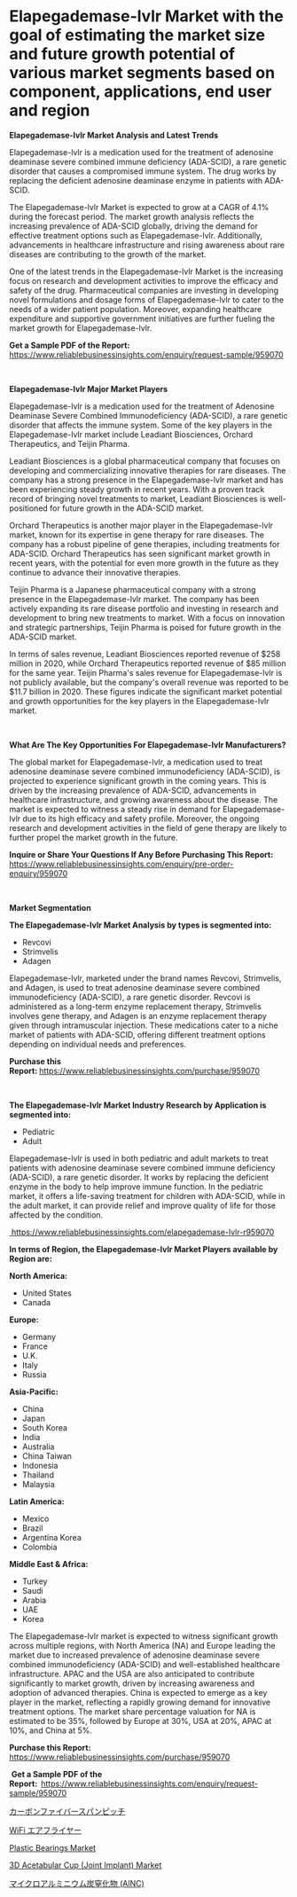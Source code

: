 <p><h1>Elapegademase-lvlr Market with the goal of estimating the market size and future growth potential of various market segments based on component, applications, end user and region</h1></p><p><strong>Elapegademase-lvlr Market Analysis and Latest Trends</strong></p>
<p><p>Elapegademase-lvlr is a medication used for the treatment of adenosine deaminase severe combined immune deficiency (ADA-SCID), a rare genetic disorder that causes a compromised immune system. The drug works by replacing the deficient adenosine deaminase enzyme in patients with ADA-SCID.</p><p>The Elapegademase-lvlr Market is expected to grow at a CAGR of 4.1% during the forecast period. The market growth analysis reflects the increasing prevalence of ADA-SCID globally, driving the demand for effective treatment options such as Elapegademase-lvlr. Additionally, advancements in healthcare infrastructure and rising awareness about rare diseases are contributing to the growth of the market.</p><p>One of the latest trends in the Elapegademase-lvlr Market is the increasing focus on research and development activities to improve the efficacy and safety of the drug. Pharmaceutical companies are investing in developing novel formulations and dosage forms of Elapegademase-lvlr to cater to the needs of a wider patient population. Moreover, expanding healthcare expenditure and supportive government initiatives are further fueling the market growth for Elapegademase-lvlr.</p></p>
<p><strong>Get a Sample PDF of the Report:&nbsp;</strong> <a href="https://www.reliablebusinessinsights.com/enquiry/request-sample/959070">https://www.reliablebusinessinsights.com/enquiry/request-sample/959070</a></p>
<p>&nbsp;</p>
<p><strong>Elapegademase-lvlr Major Market Players</strong></p>
<p><p>Elapegademase-lvlr is a medication used for the treatment of Adenosine Deaminase Severe Combined Immunodeficiency (ADA-SCID), a rare genetic disorder that affects the immune system. Some of the key players in the Elapegademase-lvlr market include Leadiant Biosciences, Orchard Therapeutics, and Teijin Pharma.</p><p>Leadiant Biosciences is a global pharmaceutical company that focuses on developing and commercializing innovative therapies for rare diseases. The company has a strong presence in the Elapegademase-lvlr market and has been experiencing steady growth in recent years. With a proven track record of bringing novel treatments to market, Leadiant Biosciences is well-positioned for future growth in the ADA-SCID market.</p><p>Orchard Therapeutics is another major player in the Elapegademase-lvlr market, known for its expertise in gene therapy for rare diseases. The company has a robust pipeline of gene therapies, including treatments for ADA-SCID. Orchard Therapeutics has seen significant market growth in recent years, with the potential for even more growth in the future as they continue to advance their innovative therapies.</p><p>Teijin Pharma is a Japanese pharmaceutical company with a strong presence in the Elapegademase-lvlr market. The company has been actively expanding its rare disease portfolio and investing in research and development to bring new treatments to market. With a focus on innovation and strategic partnerships, Teijin Pharma is poised for future growth in the ADA-SCID market.</p><p>In terms of sales revenue, Leadiant Biosciences reported revenue of $258 million in 2020, while Orchard Therapeutics reported revenue of $85 million for the same year. Teijin Pharma's sales revenue for Elapegademase-lvlr is not publicly available, but the company's overall revenue was reported to be $11.7 billion in 2020. These figures indicate the significant market potential and growth opportunities for the key players in the Elapegademase-lvlr market.</p></p>
<p>&nbsp;</p>
<p><strong>What Are The Key Opportunities For Elapegademase-lvlr Manufacturers?</strong></p>
<p><p>The global market for Elapegademase-lvlr, a medication used to treat adenosine deaminase severe combined immunodeficiency (ADA-SCID), is projected to experience significant growth in the coming years. This is driven by the increasing prevalence of ADA-SCID, advancements in healthcare infrastructure, and growing awareness about the disease. The market is expected to witness a steady rise in demand for Elapegademase-lvlr due to its high efficacy and safety profile. Moreover, the ongoing research and development activities in the field of gene therapy are likely to further propel the market growth in the future.</p></p>
<p><strong>Inquire or Share Your Questions If Any Before Purchasing This Report:</strong> <a href="https://www.reliablebusinessinsights.com/enquiry/pre-order-enquiry/959070">https://www.reliablebusinessinsights.com/enquiry/pre-order-enquiry/959070</a></p>
<p>&nbsp;</p>
<p><strong>Market Segmentation</strong></p>
<p><strong>The Elapegademase-lvlr Market Analysis by types is segmented into:</strong></p>
<p><ul><li>Revcovi</li><li>Strimvelis</li><li>Adagen</li></ul></p>
<p><p>Elapegademase-lvlr, marketed under the brand names Revcovi, Strimvelis, and Adagen, is used to treat adenosine deaminase severe combined immunodeficiency (ADA-SCID), a rare genetic disorder. Revcovi is administered as a long-term enzyme replacement therapy, Strimvelis involves gene therapy, and Adagen is an enzyme replacement therapy given through intramuscular injection. These medications cater to a niche market of patients with ADA-SCID, offering different treatment options depending on individual needs and preferences.</p></p>
<p><strong>Purchase this Report:&nbsp;</strong><a href="https://www.reliablebusinessinsights.com/purchase/959070">https://www.reliablebusinessinsights.com/purchase/959070</a></p>
<p>&nbsp;</p>
<p><strong>The Elapegademase-lvlr Market Industry Research by Application is segmented into:</strong></p>
<p><ul><li>Pediatric</li><li>Adult</li></ul></p>
<p><p>Elapegademase-lvlr is used in both pediatric and adult markets to treat patients with adenosine deaminase severe combined immune deficiency (ADA-SCID), a rare genetic disorder. It works by replacing the deficient enzyme in the body to help improve immune function. In the pediatric market, it offers a life-saving treatment for children with ADA-SCID, while in the adult market, it can provide relief and improve quality of life for those affected by the condition.</p></p>
<p><a href="https://www.reliablebusinessinsights.com/elapegademase-lvlr-r959070">&nbsp;https://www.reliablebusinessinsights.com/elapegademase-lvlr-r959070</a></p>
<p><strong>In terms of Region, the Elapegademase-lvlr Market Players available by Region are:</strong></p>
<p>
    <p> <strong> North America: </strong>
        <ul>
            <li>United States</li>
            <li>Canada</li>
        </ul>
        </p> 
    <p> <strong> Europe: </strong>
        <ul>
            <li>Germany</li>
            <li>France</li>
            <li>U.K.</li>
            <li>Italy</li>
            <li>Russia</li>
        </ul>
        </p> 
    <p> <strong> Asia-Pacific: </strong>
        <ul>
            <li>China</li>
            <li>Japan</li>
            <li>South Korea</li>
            <li>India</li>
            <li>Australia</li>
            <li>China Taiwan</li>
            <li>Indonesia</li>
            <li>Thailand</li>
            <li>Malaysia</li>
        </ul>
        </p> 
    <p> <strong> Latin America: </strong>
        <ul>
            <li>Mexico</li>
            <li>Brazil</li>
            <li>Argentina Korea</li>
            <li>Colombia</li>
        </ul>
        </p> 
    <p> <strong> Middle East & Africa: </strong>
        <ul>
            <li>Turkey</li>
            <li>Saudi</li>
            <li>Arabia</li>
            <li>UAE</li>
            <li>Korea</li>
        </ul>
    </p>
    </p>
<p><p>The Elapegademase-lvlr market is expected to witness significant growth across multiple regions, with North America (NA) and Europe leading the market due to increased prevalence of adenosine deaminase severe combined immunodeficiency (ADA-SCID) and well-established healthcare infrastructure. APAC and the USA are also anticipated to contribute significantly to market growth, driven by increasing awareness and adoption of advanced therapies. China is expected to emerge as a key player in the market, reflecting a rapidly growing demand for innovative treatment options. The market share percentage valuation for NA is estimated to be 35%, followed by Europe at 30%, USA at 20%, APAC at 10%, and China at 5%.</p></p>
<p><strong>Purchase this Report: </strong><a href="https://www.reliablebusinessinsights.com/purchase/959070">https://www.reliablebusinessinsights.com/purchase/959070</a></p>
<p>&nbsp;<strong>Get a Sample PDF of the Report:&nbsp;&nbsp;</strong><a href="https://www.reliablebusinessinsights.com/enquiry/request-sample/959070">https://www.reliablebusinessinsights.com/enquiry/request-sample/959070</a></p>
<p><strong></strong></p>
<p><p><a href="https://github.com/VellaJacobi2023/Market-Research-Report-List-1/blob/main/369905184585.md">カーボンファイバースパンピッチ</a></p><p><a href="https://medium.com/@sebastianhodges1/wifi%E3%82%A8%E3%82%A2%E3%83%95%E3%83%A9%E3%82%A4%E3%83%A4%E3%83%BC%E3%83%9E%E3%83%BC%E3%82%B1%E3%83%83%E3%83%88-2031%E5%B9%B4%E3%81%BE%E3%81%A7%E3%81%AE%E6%88%90%E5%8A%9F%E3%81%99%E3%82%8B%E3%83%93%E3%82%B8%E3%83%8D%E3%82%B9%E6%88%A6%E7%95%A5%E4%BA%88%E6%B8%AC%E3%81%AE%E9%8D%B5-05756affbc62">WiFi エアフライヤー</a></p><p><a href="https://github.com/peachesmcdowel1/Market-Research-Report-List-2/blob/main/plastic-bearings-market.md">Plastic Bearings Market</a></p><p><a href="https://www.linkedin.com/pulse/3d-acetabular-cup-joint-implant-market-share-evolution-growth-1dmbc">3D Acetabular Cup (Joint Implant) Market</a></p><p><a href="https://github.com/AylinBeier/Market-Research-Report-List-1/blob/main/888885984586.md">マイクロアルミニウム炭窒化物 (AlNC)</a></p></p>